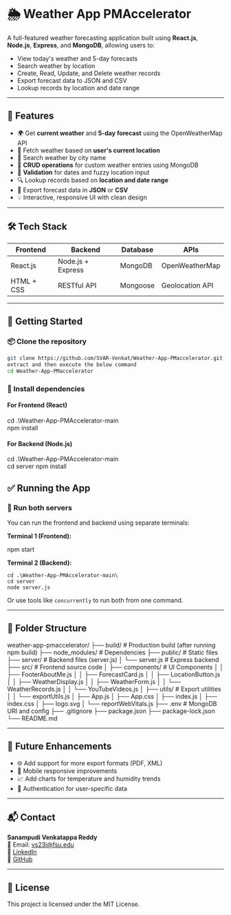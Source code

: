 # 🌦️ Weather App PMAccelerator

A full-featured weather forecasting application built using **React.js**, **Node.js**, **Express**, and **MongoDB**, allowing users to:

- View today's weather and 5-day forecasts
- Search weather by location
- Create, Read, Update, and Delete weather records
- Export forecast data to JSON and CSV
- Lookup records by location and date range

---

## 📸 Features

- 🌍 Get **current weather** and **5-day forecast** using the OpenWeatherMap API
- 📍 Fetch weather based on **user's current location**
- 🔎 Search weather by city name
- 📝 **CRUD operations** for custom weather entries using MongoDB
- 🧠 **Validation** for dates and fuzzy location input
- 🔍 Lookup records based on **location and date range**
- 💾 Export forecast data in **JSON** or **CSV**
- 💡 Interactive, responsive UI with clean design

---

## 🛠️ Tech Stack

| Frontend         | Backend         | Database    | APIs                  |
|------------------|------------------|-------------|------------------------|
| React.js         | Node.js + Express| MongoDB     | OpenWeatherMap         |
| HTML + CSS       | RESTful API      | Mongoose    | Geolocation API        |

---

## 🚀 Getting Started

### 📦 Clone the repository

```bash
git clone https://github.com/SVAR-Venkat/Weather-App-PMaccelerator.git
extract and then execute the below command
cd Weather-App-PMaccelerator
```

### 🔧 Install dependencies

#### For Frontend (React)
cd .\Weather-App-PMAccelerator-main\
npm install


#### For Backend (Node.js)
cd .\Weather-App-PMAccelerator-main\
cd server
npm install



## ✅ Running the App

### 🔄 Run both servers

You can run the frontend and backend using separate terminals:

**Terminal 1 (Frontend):**

npm start

**Terminal 2 (Backend):**
```
cd .\Weather-App-PMAccelerator-main\
cd server
node server.js
```

Or use tools like `concurrently` to run both from one command.

---

## 📁 Folder Structure

weather-app-pmaccelerator/
├── build/                     # Production build (after running npm build)
├── node_modules/             # Dependencies
├── public/                   # Static files
├── server/                   # Backend files (server.js)
│   └── server.js             # Express backend
├── src/                      # Frontend source code
│   ├── components/           # UI Components
│   │   ├── FooterAboutMe.js
│   │   ├── ForecastCard.js
│   │   ├── LocationButton.js
│   │   ├── WeatherDisplay.js
│   │   ├── WeatherForm.js
│   │   └── WeatherRecords.js
│   │   └── YouTubeVideos.js
│   ├── utils/                # Export utilities
│   │   └── exportUtils.js
│   ├── App.js
│   ├── App.css
│   ├── index.js
│   ├── index.css
│   ├── logo.svg
│   └── reportWebVitals.js
├── .env                      # MongoDB URI and config
├── .gitignore
├── package.json
├── package-lock.json
└── README.md

---

## 🧪 Future Enhancements

- 🌐 Add support for more export formats (PDF, XML)
- 📱 Mobile responsive improvements
- 📈 Add charts for temperature and humidity trends
- 🔐 Authentication for user-specific data

---

## 📬 Contact

**Sanampudi Venkatappa Reddy**  
📧 Email: vs23i@fsu.edu  
🔗 [LinkedIn](https://www.linkedin.com/in/sanampudi-venkatappa/)  
🐙 [GitHub](https://github.com/SVAR-Venkat)

---

## 📄 License

This project is licensed under the MIT License.
